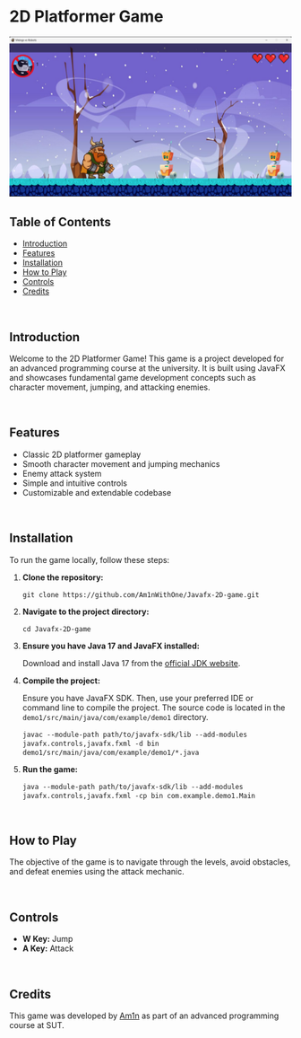 <!DOCTYPE html>
<html lang="en">
<head>
    <meta charset="UTF-8">
    <meta name="viewport" content="width=device-width, initial-scale=1.0">
</head>
<body>
    <h1>2D Platformer Game</h1>
    <img src="screenShot.png" alt="Game Screenshot">
    <br>
    <h2>Table of Contents</h2>
    <ul>
        <li><a href="#introduction">Introduction</a></li>
        <li><a href="#features">Features</a></li>
        <li><a href="#installation">Installation</a></li>
        <li><a href="#how-to-play">How to Play</a></li>
        <li><a href="#controls">Controls</a></li>
        <li><a href="#credits">Credits</a></li>
    </ul>
    <br>
    <h2 id="introduction">Introduction</h2>
    <p>Welcome to the 2D Platformer Game! This game is a project developed for an advanced programming course at the university. It is built using JavaFX and showcases fundamental game development concepts such as character movement, jumping, and attacking enemies.</p>
    <br>
    <h2 id="features">Features</h2>
    <ul>
        <li>Classic 2D platformer gameplay</li>
        <li>Smooth character movement and jumping mechanics</li>
        <li>Enemy attack system</li>
        <li>Simple and intuitive controls</li>
        <li>Customizable and extendable codebase</li>
    </ul>
    <br>
    <h2 id="installation">Installation</h2>
    <p>To run the game locally, follow these steps:</p>
    <ol>
        <li><strong>Clone the repository:</strong></li>
        <pre><code>git clone https://github.com/Am1nWithOne/Javafx-2D-game.git</code></pre>
        <li><strong>Navigate to the project directory:</strong></li>
        <pre><code>cd Javafx-2D-game</code></pre>
        <li><strong>Ensure you have Java 17 and JavaFX installed:</strong></li>
        <p>Download and install Java 17 from the <a href="https://jdk.java.net/17/" target="_blank">official JDK website</a>.</p>
        <li><strong>Compile the project:</strong></li>
        <p>Ensure you have JavaFX SDK. Then, use your preferred IDE or command line to compile the project. The source code is located in the <code>demo1/src/main/java/com/example/demo1</code> directory.</p>
        <pre><code>javac --module-path path/to/javafx-sdk/lib --add-modules javafx.controls,javafx.fxml -d bin demo1/src/main/java/com/example/demo1/*.java</code></pre>
        <li><strong>Run the game:</strong></li>
        <pre><code>java --module-path path/to/javafx-sdk/lib --add-modules javafx.controls,javafx.fxml -cp bin com.example.demo1.Main</code></pre>
    </ol>
    <br>
    <h2 id="how-to-play">How to Play</h2>
    <p>The objective of the game is to navigate through the levels, avoid obstacles, and defeat enemies using the attack mechanic.</p>
    <br>
    <h2 id="controls">Controls</h2>
    <ul>
        <li><strong>W Key:</strong> Jump</li>
        <li><strong>A Key:</strong> Attack</li>
    </ul>
    <br>
    <h2 id="credits">Credits</h2>
    <p>This game was developed by <a href="https://github.com/Am1nWithOne">Am1n</a> as part of an advanced programming course at SUT.</p>
</body>
</html>
